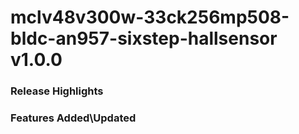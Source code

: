 # mclv48v300w-33ck256mp508-bldc-an957-sixstep-hallsensor v1.0.0
### Release Highlights



### Features Added\Updated



